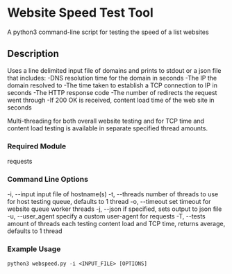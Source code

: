 # Website Speed Test Tool

A python3 command-line script for testing the speed of a list websites

## Description

Uses a line delimited input file of domains and prints to stdout or a json file that includes:
    -DNS resolution time for the domain in seconds
    -The IP the domain resolved to
    -The time taken to establish a TCP connection to IP in seconds
    -The HTTP response code
    -The number of redirects the request went through
    -If 200 OK is received, content load time of the web site in seconds

Multi-threading for both overall website testing and for TCP time and content load testing is available in separate
 specified thread amounts.

### Required Module

requests

### Command Line Options

-i, --input         input file of hostname(s)
-t, --threads       number of threads to use for host testing queue, defaults to 1 thread
-o, --timeout       set timeout for website queue worker threads
-j, --json          if specified, sets output to json file
-u, --user_agent    specify a custom user-agent for requests
-T, --tests         amount of threads each testing content load and TCP time, returns average, defaults to 1 thread

### Example Usage

```
python3 webspeed.py -i <INPUT_FILE> [OPTIONS]
```
